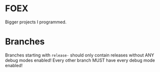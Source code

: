 # FOEX
Bigger projects I programmed.

# Branches
Branches starting with `release-` should only contain releases without ANY debug modes enabled! Every other branch MUST have every debug mode enabled!
